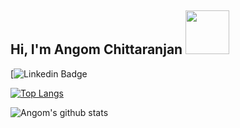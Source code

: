 <h2> Hi, I'm Angom Chittaranjan <img src="https://media.giphy.com/media/26Fxy3Iz1ari8oytO/giphy.gif" width="70"></h2>

[![Linkedin Badge](https://img.shields.io/badge/-Angom%20Chittaranjan-blue?style=flat-square&logo=Linkedin&logoColor=white&link=(https://linkedin.com/in/angom-chittaranjan))
<!--
**AngomRanjan/AngomRanjan** is a ✨ _special_ ✨ repository because its `README.md` (this file) appears on your GitHub profile.

Here are some ideas to get you started:

- 🔭 I’m currently working on ...
- 🌱 I’m currently learning ...
- 👯 I’m looking to collaborate on ...
- 🤔 I’m looking for help with ...
- 💬 Ask me about ...
- 📫 How to reach me: ...
- 😄 Pronouns: ...
- ⚡ Fun fact: ...
-->
[![Top Langs](https://github-readme-stats.vercel.app/api/top-langs/?username=AngomRanjan)](https://github.com/AngomRanjan/github-readme-stats)

<!-- [![Top Langs](https://github-readme-stats.vercel.app/api/top-langs/?username=AngomRanjan&exclude_repo=Data_Cleaning_with_python,Manning_Deep_Learning_with_Python,Crash_course_on_python_by_Google,PIAIC_Batach3_Quarter2,Python-programming-exercises,100_plus_python_challenging_programs)]([https://github.com/anuraghazra/github-readme-stats](https://github.com/AngomRanjan))
 -->
![Angom's github stats](https://github-readme-stats.vercel.app/api?username=AngomRanjan)
